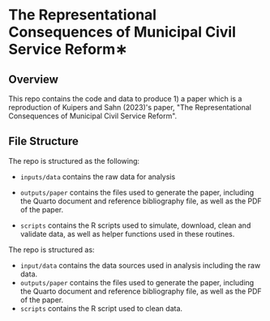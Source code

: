 # The Representational Consequences of Municipal Civil Service Reform∗

## Overview
This repo contains the code and data to produce 1) a paper which is a reproduction of Kuipers and Sahn (2023)'s paper, "The Representational Consequences of Municipal Civil Service Reform".

## File Structure
The repo is structured as the following:

-   `inputs/data` contains the raw data for analysis

-   `outputs/paper` contains the files used to generate the paper, including the Quarto document and reference bibliography file, as well as the PDF of the paper.

-   `scripts` contains the R scripts used to simulate, download, clean and validate data, as well as helper functions used in these routines.

The repo is structured as:

-   `input/data` contains the data sources used in analysis including the raw data.
-   `outputs/paper` contains the files used to generate the paper, including the Quarto document and reference bibliography file, as well as the PDF of the paper. 
-   `scripts` contains the R script used to  clean data.